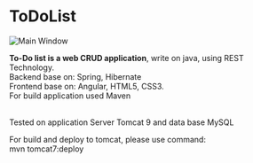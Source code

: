 # ToDoList
![Main Window](https://github.com/avedensky/ToDoList/raw/master/img/ToDoList_scr.png)<br>

<b>To-Do list is a web CRUD application</b>, write on java, using REST Technology.<br>
Backend base on: Spring, Hibernate<br>
Frontend base on: Angular, HTML5, CSS3.<br>
For build application used Maven<br><br>

Tested on application Server Tomcat 9 and data base MySQL<br>

For build and deploy to tomcat, please use command:<br>
mvn tomcat7:deploy
